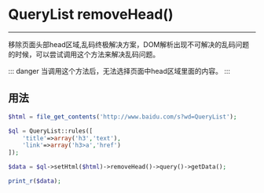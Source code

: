 # QueryList removeHead()

---

移除页面头部head区域,乱码终极解决方案，DOM解析出现不可解决的乱码问题的时候，可以尝试调用这个方法来解决乱码问题。

::: danger
当调用这个方法后，无法选择页面中head区域里面的内容。
:::

## 用法

```php
$html = file_get_contents('http://www.baidu.com/s?wd=QueryList');

$ql = QueryList::rules([
	'title'=>array('h3','text'),
    'link'=>array('h3>a','href')
]);

$data = $ql->setHtml($html)->removeHead()->query()->getData();

print_r($data);
```